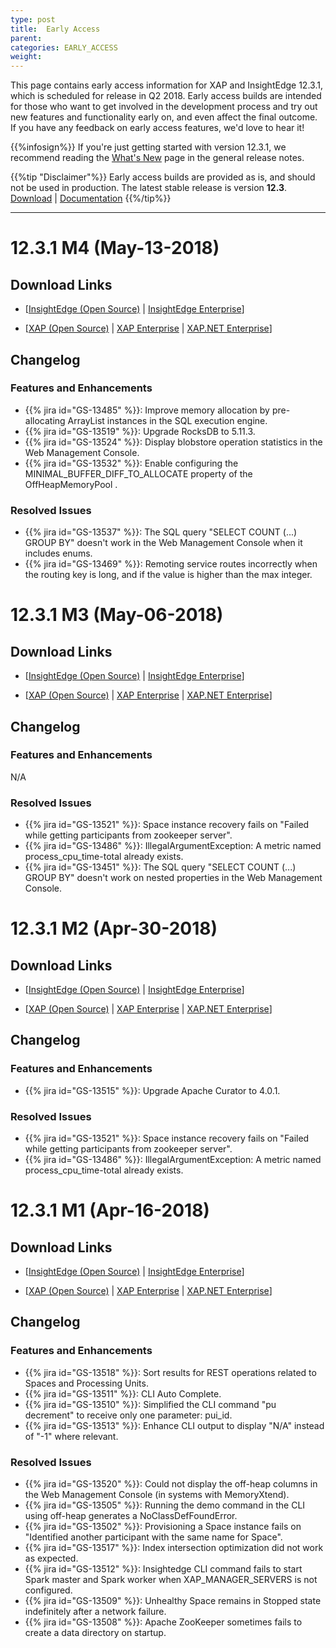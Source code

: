 ```yaml
---
type: post
title:  Early Access
parent:
categories: EARLY_ACCESS
weight:
---
```


This page contains early access information for XAP and InsightEdge 12.3.1, which is scheduled for release in Q2 2018. Early access builds are intended for those who want to get involved in the development process and try out new features and functionality early on, and even affect the final outcome. If you have any feedback on early access features, we'd love to hear it!

{{%infosign%}} If you're just getting started with version 12.3.1, we recommend reading the [What's New](/xap/12.3/rn/whats-new.html) page in the general release notes.

{{%tip "Disclaimer"%}}
Early access builds are provided as is, and should not be used in production. The latest stable release is version **12.3**. <br>[Download](http://www.gigaspaces.com/xap-download) | [Documentation](/xap/12.3/)
{{%/tip%}}
<hr/>

# 12.3.1 M4 (May-13-2018)

## Download Links

* \[[InsightEdge (Open Source)](https://gigaspaces-releases-eu.s3.amazonaws.com/insightedge/12.3.1/gigaspaces-insightedge-open-12.3.1-m4-b19204.zip) | [InsightEdge Enterprise](https://gigaspaces-releases-eu.s3.amazonaws.com/insightedge/12.3.1/gigaspaces-insightedge-12.3.1-m4-b19204.zip)\] 

* \[[XAP (Open Source)](https://gigaspaces-releases-eu.s3.amazonaws.com/xap/12.3.1/gigaspaces-xap-open-12.3.1-m4-b19204.zip) | [XAP Enterprise](https://gigaspaces-releases-eu.s3.amazonaws.com/xap/12.3.1/gigaspaces-xap-12.3.1-m4-b19204.zip) | [XAP.NET Enterprise](https://gigaspaces-releases-eu.s3.amazonaws.com/xap/12.3.1/gigaspaces-xap.net-12.3.1-m4-b19204.msi)\]

## Changelog

### Features and Enhancements

- {{% jira id="GS-13485" %}}: Improve memory allocation by pre-allocating ArrayList instances in the SQL execution engine.
- {{% jira id="GS-13519" %}}: Upgrade RocksDB to 5.11.3.
- {{% jira id="GS-13524" %}}: Display blobstore operation statistics in the Web Management Console.
- {{% jira id="GS-13532" %}}: Enable configuring the MINIMAL_BUFFER_DIFF_TO_ALLOCATE property of the  OffHeapMemoryPool .

### Resolved Issues

- {{% jira id="GS-13537" %}}: The SQL query "SELECT COUNT (...) GROUP BY" doesn't work  in the Web Management Console when it includes enums.
- {{% jira id="GS-13469" %}}: Remoting service routes incorrectly when the routing key is long, and if the value is higher than the max integer.

# 12.3.1 M3 (May-06-2018)

## Download Links

* \[[InsightEdge (Open Source)](https://gigaspaces-releases-eu.s3.amazonaws.com/com/gigaspaces/insightedge/12.3.1/12.3.1-m3/gigaspaces-insightedge-open-12.3.1-m3-b19203.zip) | [InsightEdge Enterprise](https://gigaspaces-releases-eu.s3.amazonaws.com/com/gigaspaces/insightedge/12.3.1/12.3.1-m3/gigaspaces-insightedge-12.3.1-m3-b19203.zip)\] 

* \[[XAP (Open Source)](https://gigaspaces-releases-eu.s3.amazonaws.com/com/gigaspaces/xap-open/12.3.1/12.3.1-m3/gigaspaces-xap-open-12.3.1-m3-b19203.zip) | [XAP Enterprise](https://gigaspaces-releases-eu.s3.amazonaws.com/com/gigaspaces/xap/12.3.1/12.3.1-m3/gigaspaces-xap-12.3.1-m3-b19203.zip) | [XAP.NET Enterprise](https://gigaspaces-releases-eu.s3.amazonaws.com/com/gigaspaces/xap/12.3.1/12.3.1-m3/gigaspaces-xap.net-12.3.1-m3-b19203.msi)\]

## Changelog

### Features and Enhancements

N/A

### Resolved Issues

- {{% jira id="GS-13521" %}}: Space instance recovery fails on "Failed while getting participants from zookeeper server".
- {{% jira id="GS-13486" %}}: IllegalArgumentException: A metric named process_cpu_time-total already exists.
- {{% jira id="GS-13451" %}}: The SQL query "SELECT COUNT (...) GROUP BY" doesn't work on  nested properties in the Web Management Console.

# 12.3.1 M2 (Apr-30-2018)

## Download Links

* \[[InsightEdge (Open Source)](https://gigaspaces-releases-eu.s3.amazonaws.com/com/gigaspaces/insightedge/12.3.1/12.3.1-m2/gigaspaces-insightedge-open-12.3.1-m2-b19202.zip) | [InsightEdge Enterprise](https://gigaspaces-releases-eu.s3.amazonaws.com/com/gigaspaces/insightedge/12.3.1/12.3.1-m2/gigaspaces-insightedge-12.3.1-m2-b19202.zip)\] 

* \[[XAP (Open Source)](https://gigaspaces-releases-eu.s3.amazonaws.com/com/gigaspaces/xap-open/12.3.1/12.3.1-m2/gigaspaces-xap-open-12.3.1-m2-b19202.zip) | [XAP Enterprise](https://gigaspaces-releases-eu.s3.amazonaws.com/com/gigaspaces/xap/12.3.1/12.3.1-m2/gigaspaces-xap-12.3.1-m2-b19202.zip) | [XAP.NET Enterprise](https://gigaspaces-releases-eu.s3.amazonaws.com/com/gigaspaces/xap/12.3.1/12.3.1-m2/gigaspaces-xap.net-12.3.1-m2-b19202.msi)\]

## Changelog

### Features and Enhancements

- {{% jira id="GS-13515" %}}: Upgrade Apache Curator to 4.0.1.

### Resolved Issues

- {{% jira id="GS-13521" %}}: Space instance recovery fails on "Failed while getting participants from zookeeper server".
- {{% jira id="GS-13486" %}}: IllegalArgumentException: A metric named process_cpu_time-total already exists.

# 12.3.1 M1 (Apr-16-2018)

## Download Links

* \[[InsightEdge (Open Source)](https://gigaspaces-releases-eu.s3.amazonaws.com/com/gigaspaces/insightedge/12.3.1/12.3.1-m1/gigaspaces-insightedge-open-12.3.1-m1-b19201.zip) | [InsightEdge Enterprise](https://gigaspaces-releases-eu.s3.amazonaws.com/com/gigaspaces/insightedge/12.3.1/12.3.1-m1/gigaspaces-insightedge-12.3.1-m1-b19201.zip)\] 

* \[[XAP (Open Source)](https://gigaspaces-releases-eu.s3.amazonaws.com/com/gigaspaces/xap-open/12.3.1/12.3.1-m1/gigaspaces-xap-open-12.3.1-m1-b19201.zip) | [XAP Enterprise](https://gigaspaces-releases-eu.s3.amazonaws.com/com/gigaspaces/xap/12.3.1/12.3.1-m1/gigaspaces-xap-12.3.1-m1-b19201.zip) | [XAP.NET Enterprise](https://gigaspaces-releases-eu.s3.amazonaws.com/com/gigaspaces/xap/12.3.1/12.3.1-m1/gigaspaces-xap.net-12.3.1-m1-b19201.msi)\]

## Changelog

### Features and Enhancements

- {{% jira id="GS-13518" %}}: Sort results for REST operations related to Spaces and Processing Units.
- {{% jira id="GS-13511" %}}: CLI Auto Complete.
- {{% jira id="GS-13510" %}}: Simplified the CLI command "pu decrement" to receive only one parameter: pui_id.
- {{% jira id="GS-13513" %}}: Enhance CLI output to display "N/A" instead of "-1" where relevant.

### Resolved Issues

- {{% jira id="GS-13520" %}}: Could not display the off-heap columns in the Web Management Console (in systems with MemoryXtend).
- {{% jira id="GS-13505" %}}: Running the demo command in the CLI using off-heap generates a NoClassDefFoundError.
- {{% jira id="GS-13502" %}}: Provisioning a Space instance fails on "Identified another participant with the same name for Space".
- {{% jira id="GS-13517" %}}: Index intersection optimization did not work as expected.
- {{% jira id="GS-13512" %}}: Insightedge CLI command fails to start Spark master and Spark worker when XAP_MANAGER_SERVERS is not configured.
- {{% jira id="GS-13509" %}}: Unhealthy Space remains in Stopped state indefinitely after a network failure.
- {{% jira id="GS-13508" %}}: Apache ZooKeeper sometimes fails to create a data directory on startup.
